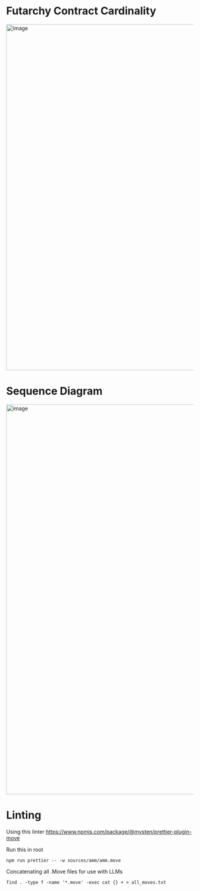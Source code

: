 # Futarchy Contract Cardinality

<img width="930" alt="image" src="https://github.com/user-attachments/assets/b1e14167-159e-4b8b-b907-2ae48de17842" />

# Sequence Diagram

<img width="1048" alt="image" src="https://github.com/user-attachments/assets/707f7a38-9fce-4a98-a6af-1edd4621cd39" />


# Linting

Using this linter https://www.npmjs.com/package/@mysten/prettier-plugin-move

Run this in root
```
npm run prettier -- -w sources/amm/amm.move  
```

Concatenating all .Move files for use with LLMs 
```
find . -type f -name '*.move' -exec cat {} + > all_moves.txt
```
